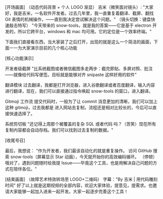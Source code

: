 [开场画面]
（动态代码背景 + 个人 LOGO 渐显）
吉米（微笑面对镜头）:
"大家好，我是吉米，一名软件开发者。过去几年里，我一直重复着翻译、截屏、翻找 Git 表情的机械操作，——直到我决定尝试解决这个问题。"
（镜头切换：键盘快速敲击特写）
"今天带来的 snow-tools，就是我的答案——它是基于 electron 开发的，所以它跨平台，windows 和 mac 均可用。它的定位是一个效率终端。"

下面我们直接看东西，当大家装了之后打开，出现的就是这么一个简洁的画面，下面一一为大家演示目前的几个核心功能

[核心功能演示]

开发者级截屏
"比系统截图或者微信截图多走两步：截完即贴、多屏对照、批注——就像给代码写便签。目标就是能够对齐 snipaste 这样好用的软件"

翻译模块
过去翻译，我都是打开浏览器，进入谷歌翻译或者百度翻译，输入内容进行翻译，现在，我们可以直接通过指令唤起 snow-tools 的窗口，进入翻译。

Gitmoji 工作流
提交代码时，一般为了让 commit 消息更加的清晰，我们可以加上 这种 gitmoji，过去我都是 进入网站去复制，流程还是相对比较长的，今后可以直接快速选择了。

系统剪切板
"还记得上周那个被覆盖的复杂 SQL 或者代码 吗？（苦笑）现在所有复制内容都会自动存档。我们可以找到过去复制的数据。"

[收尾号召]

最后，我想说：
"作为开发者，我们最该自动化的就是重复操作。
访问 GitHub 搜索 snow-tools（屏幕显示 Star 动画），今天就开始你的高效编码循环。
（停顿）哦对了，遇到问题随时给我提 Issue——毕竟这个工具，也是用解决自己问题的方式在陪伴各位。"

[结束画面]
（故障艺术特效转场至 LOGO+二维码）
字幕："By 吉米 | 用代码雕刻时间"
好了以上就是这期视频的全部内容，欢迎大家体验，提意见，提需求。也邀请大家能够一起加入进来一起开发。大家一起逐步完善这个工具！
